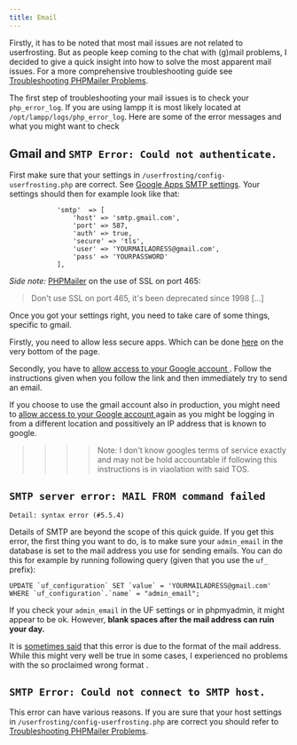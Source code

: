 ```yaml
---
title: Email
---
```


Firstly, it has to be noted that most mail issues are not related to userfrosting. But as people keep coming to the chat with (g)mail problems, I decided to give a quick insight into how to solve the most apparent mail issues. For a more comprehensive troubleshooting guide see [Troubleshooting PHPMailer Problems](https://github.com/PHPMailer/PHPMailer/wiki/Troubleshooting).

The first step of troubleshooting your mail issues is to check your `php_error_log`. If you are using lampp it is most likely located at `/opt/lampp/logs/php_error_log`. Here are some of the error messages and what you might want to check

## Gmail and `SMTP Error: Could not authenticate.`

First make sure that your settings in `/userfrosting/config-userfrosting.php` are correct. See [Google Apps SMTP settings](https://support.google.com/a/answer/176600?hl=en). Your settings should then for example look like that:

```
            'smtp'  => [
                'host' => 'smtp.gmail.com',
                'port' => 587,
                'auth' => true,
                'secure' => 'tls',
                'user' => 'YOURMAILADRESS@gmail.com',
                'pass' => 'YOURPASSWORD'
            ],
```
*Side note:* [PHPMailer](https://github.com/PHPMailer/PHPMailer/wiki/Troubleshooting) on the use of SSL on port 465:
>Don't use SSL on port 465, it's been deprecated since 1998 [...]

Once you got your settings right, you need to take care of some things, specific to gmail.

Firstly, you need to allow less secure apps. Which can be done [here](https://myaccount.google.com/security?pli=1&nlr=1) on the very bottom of the page.

Secondly, you have to [allow access to your Google account ](https://accounts.google.com/DisplayUnlockCaptcha). Follow the instructions given when you follow the link and then immediately try to send an email. 

If you choose to use the gmail account also in production, you might need to [allow access to your Google account ](https://accounts.google.com/DisplayUnlockCaptcha) again as you might be logging in from a different location and possitively an IP address that is known to google.

>>>> Note: I don't know googles terms of service exactly and may not be hold accountable if following this instructions is in viaolation with said TOS.

## `SMTP server error: MAIL FROM command failed` 

`Detail: syntax error (#5.5.4)`

Details of SMTP are beyond the scope of this quick guide. If you get this error, the first thing you want to do, is to make sure your `admin_email` in the database is set to the mail address you use for sending emails. You can do this for example by running following query (given that you use the `uf_` prefix):

```
UPDATE `uf_configuration` SET `value` = 'YOURMAILADRESS@gmail.com' WHERE `uf_configuration`.`name` = "admin_email";
```

If you check your `admin_email` in the UF settings or in phpmyadmin, it might appear to be ok. However, **blank spaces after the mail address can ruin your day.**

It is [sometimes said](http://stackoverflow.com/questions/4421866/cakephp-smtp-emails-syntax-error) that this error is due to the format of the mail address. While this might very well be true in some cases, I experienced no problems with the so proclaimed wrong format .

## `SMTP Error: Could not connect to SMTP host.`

This error can have various reasons. If you are sure that your host settings in `/userfrosting/config-userfrosting.php` are correct you should refer to [Troubleshooting PHPMailer Problems](https://github.com/PHPMailer/PHPMailer/wiki/Troubleshooting).
